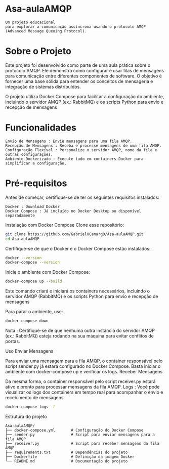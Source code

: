 # Asa-aulaAMQP

   
    Um projeto educacional 
    para explorar a comunicação assíncrona usando o protocolo AMQP (Advanced Message Queuing Protocol).  

# Sobre o Projeto

Este projeto foi desenvolvido como parte de uma aula prática sobre o protocolo AMQP. Ele demonstra como configurar e usar filas de mensagens para comunicação entre diferentes componentes de software. O objetivo é fornecer uma base sólida para entender os conceitos de mensageria e integração de sistemas distribuídos. 

O projeto utiliza Docker Compose  para facilitar a configuração do ambiente, incluindo o servidor AMQP (ex.: RabbitMQ) e os scripts Python para envio e recepção de mensagens 

# Funcionalidades

    Envio de Mensagens : Envie mensagens para uma fila AMQP.
    Recepção de Mensagens : Receba e processe mensagens de uma fila AMQP.
    Configuração Flexível : Personalize o servidor AMQP, nome da fila e outras configurações.
    Ambiente Dockerizado : Execute tudo em containers Docker para simplificar a configuração.
     

# Pré-requisitos 

Antes de começar, certifique-se de ter os seguintes requisitos instalados: 

    Docker : Download Docker 
    Docker Compose : Já incluído no Docker Desktop ou disponível separadamente 
     

Instalação com Docker Compose 
   Clone esse repositório: 
   ```bash
git clone https://github.com/GabrielHCamarg0/Asa-aulaAMQP.git
cd Asa-aulaAMQP
   ```

Certifique-se de que o Docker e o Docker Compose estão instalados: 
```bash
docker --version
docker-compose --version
 ```
 

Inicie o ambiente com Docker Compose: 
```bash
docker-compose up --build
 ```
Este comando criará e iniciará os containers necessários, incluindo o servidor AMQP (RabbitMQ) e os scripts Python para envio e recepção de mensagens 
     

Para parar o ambiente, use: 
```bash
docker-compose down
 ```
Nota : Certifique-se de que nenhuma outra instância do servidor AMQP (ex.: RabbitMQ) esteja rodando na sua máquina para evitar conflitos de portas. 
     

Uso 
Enviar Mensagens 

Para enviar uma mensagem para a fila AMQP, o container responsável pelo script sender.py já estará configurado no Docker Compose. Basta iniciar o ambiente com docker-compose up e verificar os logs. 
Receber Mensagens 

Da mesma forma, o container responsável pelo script receiver.py estará ativo e pronto para processar mensagens da fila AMQP. 
Logs : Você pode visualizar os logs dos containers em tempo real para acompanhar o envio e recebimento de mensagens: 
   ```bash
docker-compose logs -f
```
     
Estrutura do projeto
     
```
Asa-aulaAMQP/
├── docker-compose.yml       # Configuração do Docker Compose
├── sender.py                # Script para enviar mensagens para a fila AMQP
├── receiver.py              # Script para receber mensagens da fila AMQP
├── requirements.txt         # Dependências do projeto
├── Dockerfile               # Definição da imagem Docker
└── README.md                # Documentação do projeto
```  
